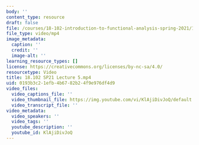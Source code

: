 ```yaml
---
body: ''
content_type: resource
draft: false
file: /courses/18-102-introduction-to-functional-analysis-spring-2021/18102-sp21-lecture-5_360p_16_9.mp4
file_type: video/mp4
image_metadata:
  caption: ''
  credit: ''
  image-alt: ''
learning_resource_types: []
license: https://creativecommons.org/licenses/by-nc-sa/4.0/
resourcetype: Video
title: 18.102 SP21 Lecture 5.mp4
uid: 0193b3c2-1efb-4b67-82b2-4f9e976df4d9
video_files:
  video_captions_file: ''
  video_thumbnail_file: https://img.youtube.com/vi/KlAjiDivJoQ/default.jpg
  video_transcript_file: ''
video_metadata:
  video_speakers: ''
  video_tags: ''
  youtube_description: ''
  youtube_id: KlAjiDivJoQ
---
```

